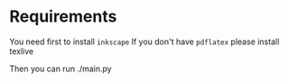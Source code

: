 # Requirements

You need first to install `inkscape`
If you don't have `pdflatex` please install texlive

Then you can run ./main.py
